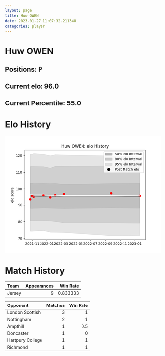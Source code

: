 ```yaml
---  
layout: page  
title: Huw OWEN  
date: 2023-01-27 11:07:32.211348  
categories: player  
---
```

# Huw OWEN

## Positions: P

## Current elo: 96.0

## Current Percentile: 55.0

# Elo History


![elo history](history_HuwOWEN.png)
# Match History


| Team   |   Appearances |   Win Rate |
|:-------|--------------:|-----------:|
| Jersey |             9 |   0.833333 |

| Opponent         |   Matches |   Win Rate |
|:-----------------|----------:|-----------:|
| London Scottish  |         3 |        1   |
| Nottingham       |         2 |        1   |
| Ampthill         |         1 |        0.5 |
| Doncaster        |         1 |        0   |
| Hartpury College |         1 |        1   |
| Richmond         |         1 |        1   |